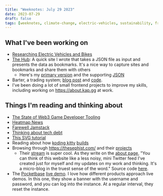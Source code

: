 ```yaml
---
title: "Weeknotes: July 29 2023"
date: 2023-07-29
draft: false
tags: [weeknotes, climate-change, electric-vehicles, sustainability, frontend]
---
```


## What I've been working on

- [Researching Electric Vehicles and Bikes](https://www.alexledger.net/guides/electric_vehicles/)
- [The Hub](https://hub-alexledger-net.netlify.app/): A quick site I wrote that takes a JSON file as input and presents the data as bookmarks. It's a nice way to capture sites and bookmarks and share them with others
    - Here's my [primary version](https://hub-alexledger-net.netlify.app/?src=https://gist.githubusercontent.com/aled1027/61d6625a9cd18efaac91eb216c18a09e/raw/5b8c16dcd1d05817078218255dace384aae186c8/hub1.json) and the supporting [JSON](https://gist.githubusercontent.com/aled1027/61d6625a9cd18efaac91eb216c18a09e/raw/5b8c16dcd1d05817078218255dace384aae186c8/hub1.json)
- Barter, a trading system; [blog post](https://www.alexledger.net/posts/barter-a-trading-system/) and [code](https://github.com/aled1027/barter).
- I've been doing a lot of small frontend projects to improve my skills, including working on https://about.kap.gg at work.

## Things I'm reading and thinking about

- [The State of Web3 Game Developer Tooling](https://www.bitkraft.vc/the-state-of-web3-game-developer-tooling/)
- [Heatmap News](https://heatmap.news/)
- [Farewell Jamstack](https://www.spicyweb.dev/farewell-jamstack/)
- [Thinking about tech debt](https://apenwarr.ca/log/20230605 )
- [This SVG tutorial](https://www.nan.fyi/svg-paths)
- Reading about how [koding kitty](https://www.kodingkitty.com/) [builds](https://www.kodingkitty.com/blog/how-to-build-a-website/)
- Browsing through https://thesephist.com/ and their [projects](https://thesephist.com/projects/)
    - Their [stream](https://stream.thesephist.com/) is super cool. As they write on the [about page](https://stream.thesephist.com/about/), "You can think of this website like a less noisy, mini Twitter feed I've created just for myself and my updates on my work and thinking. It's a micro-blog in the truest sense of the word." Source code [here](https://github.com/thesephist/stream).
- The [Pocketbase](https://pocketbase.io) [live demo](https://pocketbase.io/demo/). I love how different products approach live demos. In this one, they show a banner with the username and password, and you can log into the instance. At a regular interval, they reset the instance.
